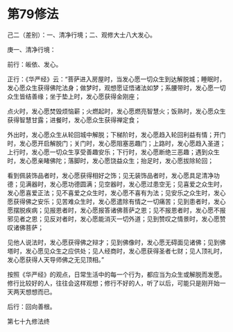 # 第79修法

己二（差别）：一、清净行境；二、观修大士八大发心。

庚一、清净行境：

前行：皈依、发心。

正行：《华严经》云：“菩萨进入房屋时，当发心愿一切众生到达解脱城；睡眠时，发心愿众生获得佛陀法身；做梦时，观想愿证悟诸法如梦；系腰带时，发心愿一切众生皆结善缘；坐于垫上时，发心愿获得金刚座；

点火时，发心愿焚毁烦恼薪；火燃起时，发心愿燃亮智慧火；饭熟时，发心愿众生获得智慧甘露；进餐时，发心愿众生获得禅定食；

外出时，发心愿众生从轮回城中解脱；下梯阶时，发心愿趋入轮回利益有情；开门时，发心愿开启解脱门；关门时，发心愿阻塞恶趣门；上路时，发心愿趋入圣道；上行时，发心愿一切众生享受善趣安乐；下行时，发心愿断绝三恶趣；遇到众生时，发心愿亲睹佛陀；落脚时，发心愿饶益众生；抬足时，发心愿拔除轮回；

看到佩装饰品者时，发心愿获得相好之饰；见无装饰品者时，发心愿具足清净功德；见满器时，发心愿功德圆满；见空器时，发心愿过患空无；见喜爱之众生时，发心愿喜爱正法；见不喜爱之众生时，发心愿不喜有为法；见安乐之众生时，发心愿获得佛之安乐；见苦难众生时，发心愿遣除有情之一切痛苦；见到患者时，发心愿摆脱疾病；见报恩者时，发心愿报答诸佛菩萨之恩；见不报恩者时，发心愿不报邪见者之恩；见反对者时，发心愿能消灭一切外道；见到赞叹之情景时，发心愿赞叹诸佛菩萨；

见他人说法时，发心愿获得佛之辩才；见到佛像时，发心愿无碍面见诸佛；见到佛塔时，发心愿见众生之应供处；见人经商时，发心愿获得圣者七财；见人顶礼时，发心愿获得人天导师佛之无见顶相。”

按照《华严经》的观点，日常生活中的每一个行为，都应当为众生或解脱而发愿。修行比较好的人，往往会这样观想；修行不好的人，听了以后，可能只是刚开始一天两天想想而已。

后行：回向善根。

第七十九修法终

